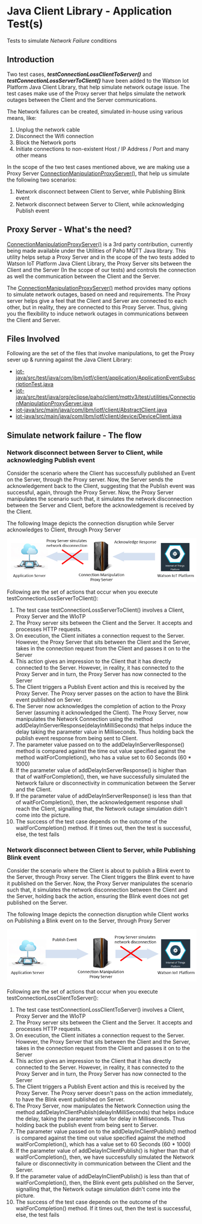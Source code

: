 # Java Client Library - Application Test(s)
Tests to simulate _Network Failure_ conditions

## Introduction

Two test cases, _**testConnectionLossClientToServer()**_ and _**testConnectionLossServerToClient()**_ have been added to the Watson Iot Platform Java Client Library, that help simulate network outage issue. The test cases make use of the Proxy server that helps simulate the network outages between the Client and the Server communications.

The Network failures can be created, simulated in-house using various means, like:
1. Unplug the network cable
1. Disconnect the Wifi connection
1. Block the Network ports
1. Initiate connections to non-existent Host / IP Address / Port
and many other means

In the scope of the two test cases mentioned above, we are making use a Proxy Server [ConnectionManipulationProxyServer()](iot-java/src/test/java/org/eclipse/paho/client/mqttv3/test/utilities/ConnectionManipulationProxyServer.java), that help us simulate the following two scenarios:
1. Network disconnect between Client to Server, while Publishing Blink event
1. Network disconnect between Server to Client, while acknowledging Publish event

## Proxy Server - What's the need?

[ConnectionManipulationProxyServer()](iot-java/src/test/java/org/eclipse/paho/client/mqttv3/test/utilities/ConnectionManipulationProxyServer.java) is a 3rd party contribution, currently being made available under the Utilities of Paho MQTT Java library. This utility helps setup a Proxy Server and in the scope of the two tests added to Watson IoT Platform Java Client Library, the Proxy Server sits between the Client and the Server (In the scope of our tests) and controls the connection as well the communication between the Client and the Server.

The [ConnectionManipulationProxyServer()](iot-java/src/test/java/org/eclipse/paho/client/mqttv3/test/utilities/ConnectionManipulationProxyServer.java) method provides many options to simulate network outages, based on need and requirements. The Proxy server helps give a feel that the Client and Server are connected to each other, but in reality, they are connected to this Proxy Server. Thus, giving you the flexibility to induce network outages in communications between the Client and Server.

## Files Involved

Following are the set of the files that involve manipulations, to get the Proxy sever up & running against the Java Client Library:
* [iot-java/src/test/java/com/ibm/iotf/client/application/ApplicationEventSubscriptionTest.java](https://github.com/ibm-watson-iot/iot-java/blob/master/src/test/java/com/ibm/iotf/client/application/ApplicationEventSubscriptionTest.java)
* [iot-java/src/test/java/org/eclipse/paho/client/mqttv3/test/utilities/ConnectionManipulationProxyServer.java]()
* [iot-java/src/main/java/com/ibm/iotf/client/AbstractClient.java](https://github.com/ibm-watson-iot/iot-java/blob/master/src/main/java/com/ibm/iotf/client/AbstractClient.java)
* [iot-java/src/main/java/com/ibm/iotf/client/device/DeviceClient.java](https://github.com/ibm-watson-iot/iot-java/blob/master/src/main/java/com/ibm/iotf/client/device/DeviceClient.java)

## Simulate network failure - The flow

### Network disconnect between Server to Client, while acknowledging Publish event
Consider the scenario where the Client has successfully published an Event on the Server, through the Proxy server. Now, the Server sends the acknowledgement back to the Client, suggesting that the Publish event was successful, again, through the Proxy Server. Now, the Proxy Server manipulates the scenario such that, it simulates the network disconnection between the Server and Client, before the acknowledgement is received by the Client.

The following Image depicts the connection disruption while Server acknowledges to Client, through Proxy Server

![](https://github.com/amprasanna/images/blob/master/ServerToClient.PNG)

Following are the set of actions that occur when you execute testConnectionLossServerToClient():
1. The test case testConnectionLossServerToClient() involves a Client, Proxy Server and the WIoTP
1. The Proxy server sits between the Client and the Server. It accepts and processes HTTP requests.
1. On execution, the Client initiates a connection request to the Server. However, the Proxy Server that sits between the Client and the Server, takes in the connection request from the Client and passes it on to the Server
1. This action gives an impression to the Client that it has directly connected to the Server. However, in reality, it has connected to the Proxy Server and in turn, the Proxy Server has now connected to the Server
1. The Client triggers a Publish Event action and this is received by the Proxy Server. The Proxy server passes on the action to have the Blink event published on Server. 
1. The Server now acknowledges the completion of action to the Proxy Server (assuming it acknowledged the Client). The Proxy Server, now manipulates the Network Connection using the method addDelayInServerResponse(delayInMilliSeconds) that helps induce the delay taking the parameter value in Milliseconds. Thus holding back the publish event response from being sent to Client.
1. The parameter value passed on to the addDelayInServerResponse() method is compared against the time out value specified against the method waitForCompletion(), who has a value set to 60 Seconds (60 * 1000)
1. If the parameter value of addDelayInServerResponse() is higher than that of waitForCompletion(), then, we have successfully simulated the Network failure or disconnectivity in communication between the Server and the Client.
1. If the parameter value of addDelayInServerResponse() is less than that of waitForCompletion(), then, the acknowledgement response shall reach the Client, signalling that, the Network outage simulation didn't come into the picture.
1. The success of the test case depends on the outcome of the waitForCompletion() method. If it times out, then the test is successful, else, the test fails

### Network disconnect between Client to Server, while Publishing Blink event

Consider the scenario where the Client is about to publish a Blink event to the Server, through Proxy server. The Client triggers the Blink event to have it published on the Server. Now, the Proxy Server manipulates the scenario such that, it simulates the network disconnection between the Client and the Server, holding back the action, ensuring the Blink event does not get published on the Server.

The following Image depicts the connection disruption while Client works on Publishing a Blink event on to the Server, through Proxy Server

![](https://github.com/amprasanna/images/blob/master/ClientToServer.PNG)

Following are the set of actions that occur when you execute testConnectionLossClientToServer():
1. The test case testConnectionLossClientToServer() involves a Client, Proxy Server and the WIoTP
1. The Proxy server sits between the Client and the Server. It accepts and processes HTTP requests.
1. On execution, the Client initiates a connection request to the Server. However, the Proxy Server that sits between the Client and the Server, takes in the connection request from the Client and passes it on to the Server
1. This action gives an impression to the Client that it has directly connected to the Server. However, in reality, it has connected to the Proxy Server and in turn, the Proxy Server has now connected to the Server
1. The Client triggers a Publish Event action and this is received by the Proxy Server. The Proxy server doesn't pass on the action immediately, to have the Blink event published on Server. 
1. The Proxy Server, now manipulates the Network Connection using the method addDelayInClientPublish(delayInMilliSeconds) that helps induce the delay, taking the parameter value for delay in Milliseconds. Thus holding back the publish event from being sent to Server.
1. The parameter value passed on to the addDelayInClientPublish() method is compared against the time out value specified against the method waitForCompletion(), which has a value set to 60 Seconds (60 * 1000)
1. If the parameter value of addDelayInClientPublish() is higher than that of waitForCompletion(), then, we have successfully simulated the Network failure or disconnectivity in communication between the Client and the Server.
1. If the parameter value of addDelayInClientPublish() is less than that of waitForCompletion(), then, the Blink event gets published on the Server, signalling that, the Network outage simulation didn't come into the picture. 
1. The success of the test case depends on the outcome of the waitForCompletion() method. If it times out, then the test is successful, else, the test fails

